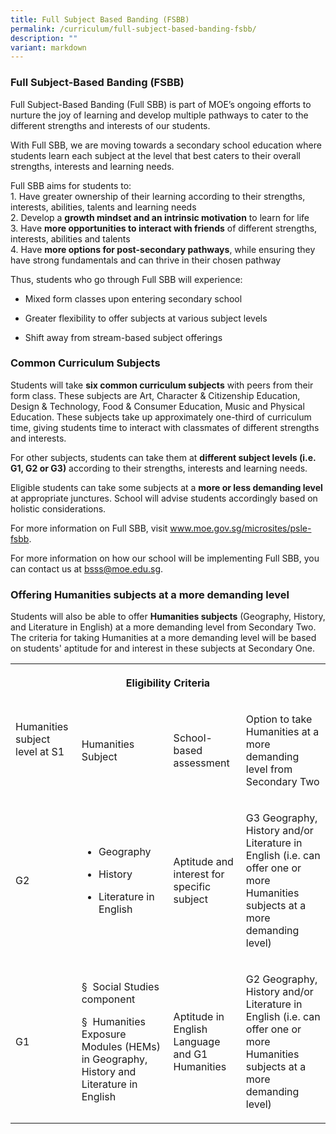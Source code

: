 ```yaml
---
title: Full Subject Based Banding (FSBB)
permalink: /curriculum/full-subject-based-banding-fsbb/
description: ""
variant: markdown
---
```

<h3>Full Subject-Based Banding (FSBB)</h3><p>Full Subject-Based Banding (Full SBB) is part of MOE’s ongoing efforts to nurture the joy of learning and develop multiple pathways to cater to the different strengths and interests of our students.</p><p>With Full SBB, we are moving towards a secondary school education where students learn each subject at the level that best caters to their overall strengths, interests and learning needs.</p><p>Full SBB aims for students to: <br>1. Have greater ownership of their learning according to their strengths, interests, abilities, talents and learning needs <br>2. Develop a <strong>growth mindset and an intrinsic motivation</strong> to learn for life <br>3. Have <strong>more opportunities to interact with friends</strong> of different strengths, interests, abilities and talents <br>4. Have <strong>more options for post-secondary pathways</strong>, while ensuring they have strong fundamentals and can thrive in their chosen pathway</p><p>Thus, students who go through Full SBB will experience:</p><ul data-tight="true" class="tight"><li><p>Mixed form classes upon entering secondary school</p></li><li><p>Greater flexibility to offer subjects at various subject levels</p></li><li><p>Shift away from stream-based subject offerings</p></li></ul><h3><strong>Common Curriculum Subjects</strong></h3><p>Students will take <strong>six common curriculum subjects</strong> with peers from their form class. These subjects are Art, Character &amp; Citizenship Education, Design &amp; Technology, Food &amp; Consumer Education, Music and Physical Education. These subjects take up approximately one-third of curriculum time, giving students time to interact with classmates of different strengths and interests.</p><p>For other subjects, students can take them at <strong>different subject levels (i.e. G1, G2 or G3)</strong> according to their strengths, interests and learning needs.</p><p>Eligible students can take some subjects at a <strong>more or less demanding level</strong> at appropriate junctures. School will advise students accordingly based on holistic considerations.</p><p>For more information on Full SBB, visit&nbsp;<a href="https://www.moe.gov.sg/microsites/psle-fsbb/index.html" rel="noopener noreferrer nofollow" target="_blank">www.moe.gov.sg/microsites/psle-fsbb</a>. <br></p><p>For more information on how our school will be implementing Full SBB, you can contact us at <a href="bsss@moe.edu.sg" rel="noopener noreferrer nofollow" target="_blank">bsss@moe.edu.sg</a>.</p><p></p><h3>Offering Humanities subjects at a more demanding level</h3><p>Students will also be able to offer <strong>Humanities subjects</strong> (Geography, History, and Literature in English) at a more demanding level from Secondary Two. The criteria for taking Humanities at a more demanding level will be based on students' aptitude for and interest in these subjects at Secondary One.</p><table><tbody><tr><th rowspan="1" colspan="4"><p>Eligibility Criteria</p></th></tr><tr><td rowspan="1" colspan="1"><p>Humanities subject level at S1</p><p>&nbsp;</p></td><td rowspan="1" colspan="1"><p>Humanities Subject</p></td><td rowspan="1" colspan="1"><p>School-based assessment</p></td><td rowspan="1" colspan="1"><p>Option to take Humanities at a more demanding level from Secondary Two</p></td></tr><tr><td rowspan="1" colspan="1"><p>G2</p></td><td rowspan="1" colspan="1"><ul data-tight="true" class="tight"><li><p>Geography</p></li><li><p>History</p></li><li><p>Literature in English</p></li></ul></td><td rowspan="1" colspan="1"><p>Aptitude and interest for specific subject</p></td><td rowspan="1" colspan="1"><p>G3 Geography, History and/or Literature in English (i.e. can offer one or more Humanities subjects at a more demanding level)</p></td></tr><tr><td rowspan="1" colspan="1"><p>G1</p></td><td rowspan="1" colspan="1"><p>§&nbsp; Social Studies component</p><p>§&nbsp; Humanities Exposure Modules (HEMs) in Geography, History and Literature in English</p></td><td rowspan="1" colspan="1"><p>Aptitude in English Language and G1 Humanities</p></td><td rowspan="1" colspan="1"><p>G2 Geography, History and/or Literature in English (i.e. can offer one or more Humanities subjects at a more demanding level)</p></td></tr></tbody></table><p></p>